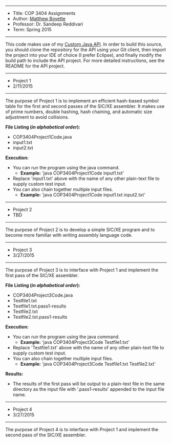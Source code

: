 *******************************************************************

* Title:     COP 3404 Assignments
* Author:    [Matthew Boyette](mailto:Dyndrilliac@gmail.com)
* Professor: Dr. Sandeep Reddivari
* Term:      Spring 2015

*******************************************************************

This code makes use of my [Custom Java API](https://github.com/Dyndrilliac/java-custom-api). In order to build this source, you should clone the repository for the API using your Git client, then import the project into your IDE of choice (I prefer Eclipse), and finally modify the build path to include the API project. For more detailed instructions, see the README for the API project.

*******************************************************************

* Project 1
* 2/11/2015

*******************************************************************

The purpose of Project 1 is to implement an efficient hash-based symbol table for the first and second passes of the SIC/XE assembler. It makes use of prime numbers, double hashing, hash chaining, and automatic size adjustment to avoid collisions.

**File Listing (*in alphabetical order*):**

* COP3404Project1Code.java
* input1.txt
* input2.txt

**Execution:**

* You can run the program using the java command.
	* **Example:** 'java COP3404Project1Code input1.txt'
* Replace 'input1.txt' above with the name of any other plain-text file to supply custom test input.
* You can also chain together multiple input files.
	* **Example:** 'java COP3404Project1Code input1.txt input2.txt'

*******************************************************************

* Project 2
* TBD

*******************************************************************

The purpose of Project 2 is to develop a simple SIC/XE program and to become more familiar with writing assembly language code.

*******************************************************************

* Project 3
* 3/27/2015

*******************************************************************

The purpose of Project 3 is to interface with Project 1 and implement the first pass of the SIC/XE assembler.

**File Listing (*in alphabetical order*):**

* COP3404Project3Code.java
* Testfile1.txt
* Testfile1.txt.pass1-results
* Testfile2.txt
* Testfile2.txt.pass1-results

**Execution:**

* You can run the program using the java command.
	* **Example:** 'java COP3404Project3Code Testfile1.txt'
* Replace 'Testfile1.txt' above with the name of any other plain-text file to supply custom test input.
* You can also chain together multiple input files.
	* **Example:** 'java COP3404Project3Code Testfile1.txt Testfile2.txt'
	
**Results:**

* The results of the first pass will be output to a plain-text file in the same directory as the input file with '.pass1-results' appended to the input file name.

*******************************************************************

* Project 4
* 3/27/2015

*******************************************************************

The purpose of Project 4 is to interface with Project 1 and implement the second pass of the SIC/XE assembler.